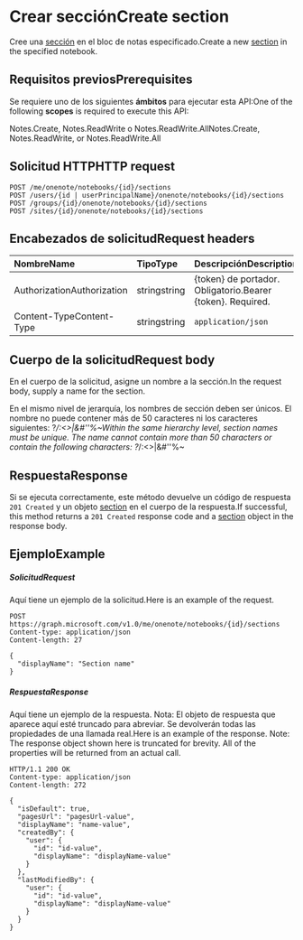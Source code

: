 # <a name="create-section"></a><span data-ttu-id="da04e-101">Crear sección</span><span class="sxs-lookup"><span data-stu-id="da04e-101">Create section</span></span>

<span data-ttu-id="da04e-102">Cree una [sección](../resources/section.md) en el bloc de notas especificado.</span><span class="sxs-lookup"><span data-stu-id="da04e-102">Create a new [section](../resources/section.md) in the specified notebook.</span></span>
## <a name="prerequisites"></a><span data-ttu-id="da04e-103">Requisitos previos</span><span class="sxs-lookup"><span data-stu-id="da04e-103">Prerequisites</span></span>
<span data-ttu-id="da04e-104">Se requiere uno de los siguientes **ámbitos** para ejecutar esta API:</span><span class="sxs-lookup"><span data-stu-id="da04e-104">One of the following **scopes** is required to execute this API:</span></span>   

<span data-ttu-id="da04e-105">Notes.Create, Notes.ReadWrite o Notes.ReadWrite.All</span><span class="sxs-lookup"><span data-stu-id="da04e-105">Notes.Create, Notes.ReadWrite, or Notes.ReadWrite.All</span></span> 

## <a name="http-request"></a><span data-ttu-id="da04e-106">Solicitud HTTP</span><span class="sxs-lookup"><span data-stu-id="da04e-106">HTTP request</span></span>
<!-- { "blockType": "ignored" } -->
```http
POST /me/onenote/notebooks/{id}/sections
POST /users/{id | userPrincipalName}/onenote/notebooks/{id}/sections
POST /groups/{id}/onenote/notebooks/{id}/sections
POST /sites/{id}/onenote/notebooks/{id}/sections
```
## <a name="request-headers"></a><span data-ttu-id="da04e-107">Encabezados de solicitud</span><span class="sxs-lookup"><span data-stu-id="da04e-107">Request headers</span></span>
| <span data-ttu-id="da04e-108">Nombre</span><span class="sxs-lookup"><span data-stu-id="da04e-108">Name</span></span>       | <span data-ttu-id="da04e-109">Tipo</span><span class="sxs-lookup"><span data-stu-id="da04e-109">Type</span></span> | <span data-ttu-id="da04e-110">Descripción</span><span class="sxs-lookup"><span data-stu-id="da04e-110">Description</span></span>|
|:---------------|:--------|:----------|
| <span data-ttu-id="da04e-111">Authorization</span><span class="sxs-lookup"><span data-stu-id="da04e-111">Authorization</span></span>  | <span data-ttu-id="da04e-112">string</span><span class="sxs-lookup"><span data-stu-id="da04e-112">string</span></span>  | <span data-ttu-id="da04e-p101">{token} de portador. Obligatorio.</span><span class="sxs-lookup"><span data-stu-id="da04e-p101">Bearer {token}. Required.</span></span> |
| <span data-ttu-id="da04e-115">Content-Type</span><span class="sxs-lookup"><span data-stu-id="da04e-115">Content-Type</span></span> | <span data-ttu-id="da04e-116">string</span><span class="sxs-lookup"><span data-stu-id="da04e-116">string</span></span> | `application/json` |

## <a name="request-body"></a><span data-ttu-id="da04e-117">Cuerpo de la solicitud</span><span class="sxs-lookup"><span data-stu-id="da04e-117">Request body</span></span>
<span data-ttu-id="da04e-118">En el cuerpo de la solicitud, asigne un nombre a la sección.</span><span class="sxs-lookup"><span data-stu-id="da04e-118">In the request body, supply a name for the section.</span></span>

<span data-ttu-id="da04e-p102">En el mismo nivel de jerarquía, los nombres de sección deben ser únicos. El nombre no puede contener más de 50 caracteres ni los caracteres siguientes: ?*\/:<>|&#''%~</span><span class="sxs-lookup"><span data-stu-id="da04e-p102">Within the same hierarchy level, section names must be unique. The name cannot contain more than 50 characters or contain the following characters:  ?*\/:<>|&#''%~</span></span>

## <a name="response"></a><span data-ttu-id="da04e-121">Respuesta</span><span class="sxs-lookup"><span data-stu-id="da04e-121">Response</span></span>

<span data-ttu-id="da04e-122">Si se ejecuta correctamente, este método devuelve un código de respuesta `201 Created` y un objeto [section](../resources/section.md) en el cuerpo de la respuesta.</span><span class="sxs-lookup"><span data-stu-id="da04e-122">If successful, this method returns a `201 Created` response code and a [section](../resources/section.md) object in the response body.</span></span>

## <a name="example"></a><span data-ttu-id="da04e-123">Ejemplo</span><span class="sxs-lookup"><span data-stu-id="da04e-123">Example</span></span>
##### <a name="request"></a><span data-ttu-id="da04e-124">Solicitud</span><span class="sxs-lookup"><span data-stu-id="da04e-124">Request</span></span>
<span data-ttu-id="da04e-125">Aquí tiene un ejemplo de la solicitud.</span><span class="sxs-lookup"><span data-stu-id="da04e-125">Here is an example of the request.</span></span>
<!-- {
  "blockType": "request",
  "name": "create_section_from_notebook"
}-->
```http
POST https://graph.microsoft.com/v1.0/me/onenote/notebooks/{id}/sections
Content-type: application/json
Content-length: 27

{
  "displayName": "Section name"
}
```
##### <a name="response"></a><span data-ttu-id="da04e-126">Respuesta</span><span class="sxs-lookup"><span data-stu-id="da04e-126">Response</span></span>
<span data-ttu-id="da04e-p103">Aquí tiene un ejemplo de la respuesta. Nota: El objeto de respuesta que aparece aquí esté truncado para abreviar. Se devolverán todas las propiedades de una llamada real.</span><span class="sxs-lookup"><span data-stu-id="da04e-p103">Here is an example of the response. Note: The response object shown here is truncated for brevity. All of the properties will be returned from an actual call.</span></span>
<!-- {
  "blockType": "response",
  "truncated": true,
  "@odata.type": "microsoft.graph.onenoteSection"
} -->
```http
HTTP/1.1 200 OK
Content-type: application/json
Content-length: 272

{
  "isDefault": true,
  "pagesUrl": "pagesUrl-value",
  "displayName": "name-value",
  "createdBy": {
    "user": {
      "id": "id-value",
      "displayName": "displayName-value"
    }
  },
  "lastModifiedBy": {
    "user": {
      "id": "id-value",
      "displayName": "displayName-value"
    }
  }
}
```

<!-- uuid: 8fcb5dbc-d5aa-4681-8e31-b001d5168d79
2015-10-25 14:57:30 UTC -->
<!-- {
  "type": "#page.annotation",
  "description": "Create Section",
  "keywords": "",
  "section": "documentation",
  "tocPath": ""
}-->
